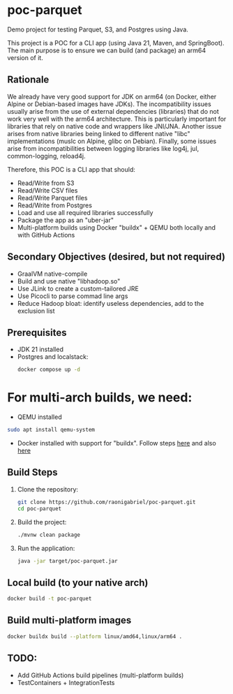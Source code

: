 # poc-parquet

Demo project for testing Parquet, S3, and Postgres using Java.

This project is a POC for a CLI app (using Java 21, Maven, and SpringBoot). The main purpose is to ensure we can build (and package) an arm64 version of it.

## Rationale
We already have very good support for JDK on arm64 (on Docker, either Alpine or Debian-based images have JDKs). The incompatibility issues usually arise from the use of external dependencies (libraries) that do not work very well with the arm64 architecture. This is particularly important for libraries that rely on native code and wrappers like JNI/JNA. Another issue arises from native libraries being linked to different native "libc" implementations (muslc on Alpine, glibc on Debian). Finally, some issues arise from incompatibilities between logging libraries like log4j, jul, common-logging, reload4j.

Therefore, this POC is a CLI app that should:
- Read/Write from S3
- Read/Write CSV files
- Read/Write Parquet files
- Read/Write from Postgres
- Load and use all required libraries successfully
- Package the app as an "uber-jar"
- Multi-platform builds using Docker "buildx" + QEMU both locally and with GitHub Actions


## Secondary Objectives (desired, but not required)
- GraalVM native-compile 
- Build and use native "libhadoop.so"
- Use JLink to create a custom-tailored JRE
- Use Picocli to parse commad line args
- Reduce Hadoop bloat: identify useless dependencies, add to the exclusion list

## Prerequisites
- JDK 21 installed
- Postgres and localstack:
   ```bash
   docker compose up -d
   ```
# For multi-arch builds, we need:
  -  QEMU installed 
   ```bash
   sudo apt install qemu-system
   ```
  - Docker installed with support for "buildx". Follow steps [here](https://docs.docker.com/build/building/multi-platform/#qemu) and also [here](https://cloudolife.com/2022/03/05/Infrastructure-as-Code-IaC/Container/Docker/Docker-buildx-support-multiple-architectures-images)


## Build Steps
1. Clone the repository:
   ```bash
   git clone https://github.com/raonigabriel/poc-parquet.git
   cd poc-parquet
   ```
2. Build the project:
   ```bash
   ./mvnw clean package
   ```
3. Run the application:
   ```bash
   java -jar target/poc-parquet.jar
   ```

## Local build (to your native arch)
   ```bash
   docker build -t poc-parquet
   ```

## Build multi-platform images
   ```bash
   docker buildx build --platform linux/amd64,linux/arm64 .
   ```

## TODO:
- Add GitHub Actions build pipelines (multi-platform builds)
- TestContainers + IntegrationTests
